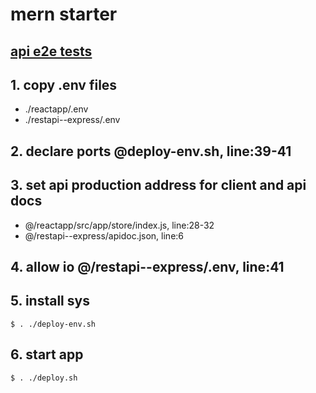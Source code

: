 # mern starter

## [api e2e tests](tests.api.e2e.txt)

## 1. copy .env files
  - ./reactapp/.env
  - ./restapi--express/.env

## 2. declare ports @deploy-env.sh, line:39-41

## 3. set api production address for client and api docs
  - @/reactapp/src/app/store/index.js, line:28-32
  - @/restapi--express/apidoc.json, line:6

## 4. allow io @/restapi--express/.env, line:41

## 5. install sys
  `$ . ./deploy-env.sh`

## 6. start app
  `$ . ./deploy.sh`
